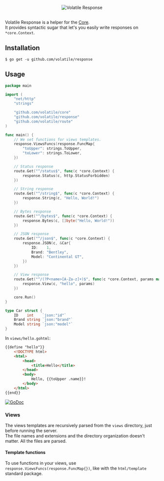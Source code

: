 <p align="center"><img src="http://volatile.whitedevops.com/images/repositories/response/logo.png" alt="Volatile Response" title="Volatile Response"><br><br></p>

Volatile Response is a helper for the [Core](https://github.com/volatile/core).  
It provides syntactic sugar that let's you easily write responses on `*core.Context`.

## Installation

```Shell
$ go get -u github.com/volatile/response
```

## Usage

```Go
package main

import (
	"net/http"
	"strings"

	"github.com/volatile/core"
	"github.com/volatile/response"
	"github.com/volatile/route"
)

func main() {
	// We set functions for views templates.
	response.ViewsFuncs(response.FuncMap{
		"toUpper": strings.ToUpper,
		"toLower": strings.ToLower,
	})

	// Status response
	route.Get("^/status$", func(c *core.Context) {
		response.Status(c, http.StatusForbidden)
	})

	// String response
	route.Get("^/string$", func(c *core.Context) {
		response.String(c, "Hello, World!")
	})

	// Bytes response
	route.Get("^/bytes$", func(c *core.Context) {
		response.Bytes(c, []byte("Hello, World!"))
	})

	// JSON response
	route.Get("^/json$", func(c *core.Context) {
		response.JSON(c, &Car{
			ID:    1,
			Brand: "Bentley",
			Model: "Continental GT",
		})
	})

	// View response
	route.Get("^/(?P<name>[A-Za-z]+)$", func(c *core.Context, params map[string]string) {
		response.View(c, "hello", params)
	})

	core.Run()
}

type Car struct {
	ID    int    `json:"id"`
	Brand string `json:"brand"`
	Model string `json:"model"`
}
```

In `views/hello.gohtml`:

```HTML
{{define "hello"}}
	<!DOCTYPE html>
	<html>
		<head>
			<title>Hello</title>
		</head>
		<body>
			Hello, {{toUpper .name}}!
		</body>
	</html>
{{end}}
```

[![GoDoc](https://godoc.org/github.com/volatile/response?status.svg)](https://godoc.org/github.com/volatile/response)

### Views

The views templates are recursively parsed from the `views` directory, just before running the server.  
The file names and extensions and the directory organization doesn't matter. All the files are parsed.

#### Template functions

To use functions in your views, use `response.ViewsFuncs(response.FuncMap{})`, like with the `html/template` standard package.
